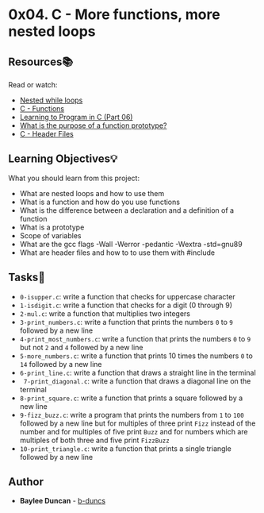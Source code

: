 # 0x04. C - More functions, more nested loops

## Resources:books:
Read or watch:
* [Nested while loops](https://intranet.hbtn.io/rltoken/AAD_ATFisyNlcvXEcKPTLA)
* [C - Functions](https://intranet.hbtn.io/rltoken/nYwz-WeOeftFFf-uRU0A3A)
* [Learning to Program in C (Part 06)](https://intranet.hbtn.io/rltoken/IszJUiWp15GEyvuc5Hl13w)
* [What is the purpose of a function prototype?](https://intranet.hbtn.io/rltoken/IWfNtNzjwFhwcH4I4tfy_A)
* [C - Header Files](https://intranet.hbtn.io/rltoken/Zimdc-bqqPH0jZ5l-w5P2g)
  
## Learning Objectives:bulb:
What you should learn from this project:

* What are nested loops and how to use them
* What is a function and how do you use functions
* What is the difference between a declaration and a definition of a function
* What is a prototype
* Scope of variables
* What are the gcc flags -Wall -Werror -pedantic -Wextra -std=gnu89
* What are header files and how to to use them with #include
   
## Tasks:notebook:  
   
* `0-isupper.c`: write a function that checks for uppercase character  
* `1-isdigit.c`: write a function that checks for a digit (0 through 9)  
* `2-mul.c`: write a function that multiplies two integers  
* `3-print_numbers.c`: write a function that prints the numbers `0` to `9` followed by a new line  
* `4-print_most_numbers.c`: write a function that prints the numbers `0` to `9` but not `2` and `4` followed by a new line  
* `5-more_numbers.c`: write a function that prints 10 times the numbers `0` to `14` followed by a new line  
* `6-print_line.c`: write a function that draws a straight line in the terminal  
* `
  7-print_diagonal.c`: write a function that draws a diagonal line on the terminal  
* `8-print_square.c`: write a function that prints a square followed by a new line  
* `9-fizz_buzz.c`: write a program that prints the numbers from `1` to `100` followed by a new line but for multiples of three print `Fizz` instead of the number and for multiples of five print `Buzz` and for numbers which are multiples of both three and five print `FizzBuzz`  
* `10-print_triangle.c`: write a function that prints a single triangle followed by a new line  
  
## Author
* **Baylee Duncan** - [b-duncs](https://github.com/b-duncs)

